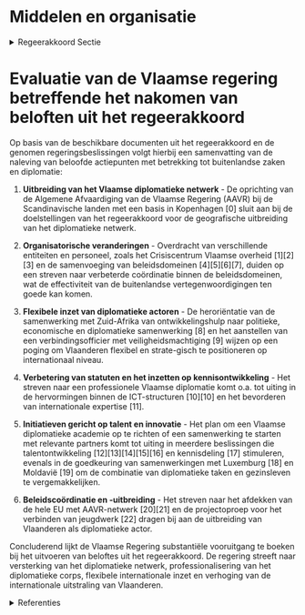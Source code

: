 # Middelen en organisatie

<details>
        <summary>Regeerakkoord Sectie </summary>
        <p>4.7.3 Middelen en organisatie Het departement Buitenlandse Zaken ondersteunt de internationale activiteiten van alle leden van de Vlaamse regering en doet dit voor de internationale dimensie van transversale beleidsthema’s als de Strategie 2050, voor de coördinatie van het jaarlijks Europees semesterproces in EU-verband en m.b.t. de internationale rapportering inzake de naleving van de VN duurzame ontwikkelingsdoelstellingen. Een professionele Vlaamse diplomatie vereist de ontwikkeling van een Vlaamse diplomatieke loopbaan. Naast een verbe-terd diplomatiek statuut voor onze vertegen woordigers werken wij ook aan hun vorming, De Vlaamse regering heeft de ambitie om een diplomatieke academie voor de opleiding en specialisatie van het Vlaams diplomatiek korps op te zetten of hiervoor een samenwerking af te sluiten met relevante en deskundige partners. De Vlaamse regering zal werken aan een flexibele inzet van de Vlaamse diplomatieke actoren, die waar nodig en afhankelijk van de thematiek die Vlaanderen aanbelangen, tijdelijk, snel en voor korte termijn worden uitgezonden naar een land of een specifieke internationale instelling. Zo kan de Vlaamse regering haar postennetwerk versneld geografisch uitbreiden, maar daarbij een grotere flexibiliteit aan de dag leggen. De Vlaamse regering zal de titulatuur van haar diplomatieke actoren aanpassen. En dit met het oog op vereenvoudiging en verhoogde uitstraling van Vlaanderen. De ‘Vlaamse Huizen’ (o.l.v. een AAVR) - en waar geen AAVR aanwezig is - de ‘Vlaamse Hubs’ (o.l.v. een VLEV) brengen de Vlaamse buitenlanddiensten samen, ook fysiek, en staan garant voor een goede coördinatie. We bouwen het Vlaams diplomatiek netwerk verder uit met op zijn minst een nieuwe Al gemene Afvaardiging van de Vlaamse regering (AAVR) in een hoofdstad van een Scandinavisch land. Het ambtsgebied van de AAVR wordt ook maximaal uitgebreid zodat het AAVR-netwerk (in grote mate) de hele EU afdekt. We zetten ook sterker in op kennisuitbouw zodat het departement Buitenlandse Zaken en FIT zowel in binnen-als buitenland kunnen fungeren als kenniscentrum voor internationale diplomatieke en economi-sche relaties en tendensen. Op voordracht van de organisatie Vlamingen in de Wereld worden individuele kandidaten gescreend op hun toegevoegde waarde, binnen een internationaal netwerk van Vlaanderen en in voorkomend geval wordt hen een specifieke titel toegekend. </p>
        </details> 

# Evaluatie van de Vlaamse regering betreffende het nakomen van beloften uit het regeerakkoord

Op basis van de beschikbare documenten uit het regeerakkoord en de genomen regeringsbeslissingen volgt hierbij een samenvatting van de naleving van beloofde actiepunten met betrekking tot buitenlandse zaken en diplomatie:

1. **Uitbreiding van het Vlaamse diplomatieke netwerk** - De oprichting van de Algemene Afvaardiging van de Vlaamse Regering (AAVR) bij de Scandinavische landen met een basis in Kopenhagen \[0\] sluit aan bij de doelstellingen van het regeerakkoord voor de geografische uitbreiding van het diplomatieke netwerk.

2. **Organisatorische veranderingen** - Overdracht van verschillende entiteiten en personeel, zoals het Crisiscentrum Vlaamse overheid \[1\]\[2\]\[3\] en de samenvoeging van beleidsdomeinen \[4\]\[5\]\[6\]\[7\], duiden op een streven naar verbeterde coördinatie binnen de beleidsdomeinen, wat de effectiviteit van de buitenlandse vertegenwoordigingen ten goede kan komen.

3. **Flexibele inzet van diplomatieke actoren** - De heroriëntatie van de samenwerking met Zuid-Afrika van ontwikkelingshulp naar politieke, economische en diplomatieke samenwerking \[8\] en het aanstellen van een verbindingsofficier met veiligheidsmachtiging \[9\] wijzen op een poging om Vlaanderen flexibel en strate-gisch te positioneren op internationaal niveau.

4. **Verbetering van statuten en het inzetten op kennisontwikkeling** - Het streven naar een professionele Vlaamse diplomatie komt o.a. tot uiting in de hervormingen binnen de ICT-structuren \[10\]\[10\] en het bevorderen van internationale expertise \[11\].

5. **Initiatieven gericht op talent en innovatie** - Het plan om een Vlaamse diplomatieke academie op te richten of een samenwerking te starten met relevante partners komt tot uiting in meerdere beslissingen die talentontwikkeling \[12\]\[13\]\[14\]\[15\]\[16\] en kennisdeling \[17\] stimuleren, evenals in de goedkeuring van samenwerkingen met Luxemburg \[18\] en Moldavië \[19\] om de combinatie van diplomatieke taken en gezinsleven te vergemakkelijken.

6. **Beleidscoördinatie en -uitbreiding** - Het streven naar het afdekken van de hele EU met AAVR-netwerk \[20\]\[21\] en de projectoproep voor het verbinden van jeugdwerk \[22\] dragen bij aan de uitbreiding van Vlaanderen als diplomatieke actor.

Concluderend lijkt de Vlaamse Regering substantiële vooruitgang te boeken bij het uitvoeren van beloftes uit het regeerakkoord. De regering streeft naar versterking van het diplomatieke netwerk, professionalisering van het diplomatieke corps, flexibele internationale inzet en verhoging van de internationale uitstraling van Vlaanderen.

<details>
        <summary> Referenties</summary>
        
**[\[0\]](https://beslissingenvlaamseregering.vlaanderen.be/?search=Opstart%20Algemene%20Afvaardiging%20Vlaamse%20Regering%20bij%20de%20Scandinavische%20landen&dateOption=select&startDate=2020-05-29T08%3A00%3A00Z&endDate=2020-05-29T08%3A00%3A00Z)** : **(2020-05-29)** Opstart Algemene Afvaardiging Vlaamse Regering bij de Scandinavische landen 

**[\[1\]](https://beslissingenvlaamseregering.vlaanderen.be/?search=Overdracht%20Crisiscentrum%20Vlaamse%20overheid%20van%20Agentschap%20Overheidspersoneel%20naar%20Departement%20Kanselarij%20en%20Buitenlandse%20Zaken%3A%20werking%20en%20personeel&dateOption=select&startDate=2023-09-22T08%3A00%3A00Z&endDate=2023-09-22T08%3A00%3A00Z)** : **(2023-09-22)** Overdracht Crisiscentrum Vlaamse overheid van Agentschap Overheidspersoneel naar Departement Kanselarij en Buitenlandse Zaken: werking en personeel 

**[\[2\]](https://beslissingenvlaamseregering.vlaanderen.be/?search=Crisiscentrum%20van%20de%20Vlaamse%20overheid%3A%20overdracht%20personeelsleden&dateOption=select&startDate=2023-10-27T08%3A00%3A00Z&endDate=2023-10-27T08%3A00%3A00Z)** : **(2023-10-27)** Crisiscentrum van de Vlaamse overheid: overdracht personeelsleden 

**[\[3\]](https://beslissingenvlaamseregering.vlaanderen.be/?search=Overdracht%20Crisiscentrum%20Vlaamse%20overheid%20van%20Agentschap%20Overheidspersoneel%20naar%20Departement%20Kanselarij%20en%20Buitenlandse%20Zaken&dateOption=select&startDate=2023-10-27T08%3A00%3A00Z&endDate=2023-10-27T08%3A00%3A00Z)** : **(2023-10-27)** Overdracht Crisiscentrum Vlaamse overheid van Agentschap Overheidspersoneel naar Departement Kanselarij en Buitenlandse Zaken 

**[\[4\]](https://beslissingenvlaamseregering.vlaanderen.be/?search=Overdracht%20personeelsleden%20departement%20Kanselarij%20en%20Bestuur&dateOption=select&startDate=2020-09-11T08%3A00%3A00Z&endDate=2020-09-11T08%3A00%3A00Z)** : **(2020-09-11)** Overdracht personeelsleden departement Kanselarij en Bestuur 

**[\[5\]](https://beslissingenvlaamseregering.vlaanderen.be/?search=Samenvoeging%20beleidsdomeinen%20Kanselarij%20en%20Bestuur%20en%20Internationaal%20Vlaanderen&dateOption=select&startDate=2020-07-10T08%3A00%3A00Z&endDate=2020-07-10T08%3A00%3A00Z)** : **(2020-07-10)** Samenvoeging beleidsdomeinen Kanselarij en Bestuur en Internationaal Vlaanderen 

**[\[6\]](https://beslissingenvlaamseregering.vlaanderen.be/?search=Samenvoeging%20beleidsdomeinen%20Kanselarij%20en%20Bestuur%20en%20Internationaal%20Vlaanderen&dateOption=select&startDate=2020-09-11T08%3A00%3A00Z&endDate=2020-09-11T08%3A00%3A00Z)** : **(2020-09-11)** Samenvoeging beleidsdomeinen Kanselarij en Bestuur en Internationaal Vlaanderen 

**[\[7\]](https://beslissingenvlaamseregering.vlaanderen.be/?search=Samenvoeging%20beleidsdomeinen%20Kanselarij%20en%20Bestuur%20en%20Internationaal%20Vlaanderen%3A%20wijzigingsdecreet&dateOption=select&startDate=2020-12-11T09%3A00%3A00Z&endDate=2020-12-11T09%3A00%3A00Z)** : **(2020-12-11)** Samenvoeging beleidsdomeinen Kanselarij en Bestuur en Internationaal Vlaanderen: wijzigingsdecreet 

**[\[8\]](https://beslissingenvlaamseregering.vlaanderen.be/?search=Herori%C3%ABntatie%20van%20de%20samenwerking%20met%20Zuid%E2%80%90Afrika%20van%20een%20ontwikkelings%E2%80%90%20naar%20een%20sterke%20politieke%2C%20economische%20en%20diplomatieke%20samenwerking&dateOption=select&startDate=2021-03-19T09%3A00%3A00Z&endDate=2021-03-19T09%3A00%3A00Z)** : **(2021-03-19)** Heroriëntatie van de samenwerking met Zuid‐Afrika van een ontwikkelings‐ naar een sterke politieke, economische en diplomatieke samenwerking 

**[\[9\]](https://beslissingenvlaamseregering.vlaanderen.be/?search=Aanstellen%20van%20een%20verbindingsofficier%20met%20veiligheidsmachtiging&dateOption=select&startDate=2020-02-21T09%3A00%3A00Z&endDate=2020-02-21T09%3A00%3A00Z)** : **(2020-02-21)** Aanstellen van een verbindingsofficier met veiligheidsmachtiging 

**[\[10\]](https://beslissingenvlaamseregering.vlaanderen.be/?search=Wijziging%20diverse%20besluiten%20naar%20aanleiding%20van%20de%20reorganisatie%20van%20ICT%20binnen%20het%20beleidsdomein%20Kanselarij%2C%20Bestuur%2C%20Buitenlandse%20Zaken%20en%20Justitie&dateOption=select&startDate=2021-01-29T09%3A00%3A00Z&endDate=2021-01-29T09%3A00%3A00Z)** : **(2021-01-29)** Wijziging diverse besluiten naar aanleiding van de reorganisatie van ICT binnen het beleidsdomein Kanselarij, Bestuur, Buitenlandse Zaken en Justitie 

**[\[11\]](https://beslissingenvlaamseregering.vlaanderen.be/?search=Wijziging%20Agentschapsspecifiek%20Besluit%20Vlaams%20Agentschap%20voor%20Internationaal%20Ondernemen%20%28FIT%29&dateOption=select&startDate=2023-10-27T08%3A00%3A00Z&endDate=2023-10-27T08%3A00%3A00Z)** : **(2023-10-27)** Wijziging Agentschapsspecifiek Besluit Vlaams Agentschap voor Internationaal Ondernemen (FIT) 

**[\[12\]](https://beslissingenvlaamseregering.vlaanderen.be/?search=Visienota%20%27Internationaal%20beurzenprogramma%27&dateOption=select&startDate=2021-07-09T08%3A00%3A00Z&endDate=2021-07-09T08%3A00%3A00Z)** : **(2021-07-09)** Visienota 'Internationaal beurzenprogramma' 

**[\[13\]](https://beslissingenvlaamseregering.vlaanderen.be/?search=Internationale%20beurzenprogramma%20voor%20topstudenten&dateOption=select&startDate=2021-12-17T09%3A00%3A00Z&endDate=2021-12-17T09%3A00%3A00Z)** : **(2021-12-17)** Internationale beurzenprogramma voor topstudenten 

**[\[14\]](https://beslissingenvlaamseregering.vlaanderen.be/?search=Internationale%20beurzenprogramma%20voor%20topstudenten&dateOption=select&startDate=2022-01-28T09%3A00%3A00Z&endDate=2022-01-28T09%3A00%3A00Z)** : **(2022-01-28)** Internationale beurzenprogramma voor topstudenten 

**[\[15\]](https://beslissingenvlaamseregering.vlaanderen.be/?search=Wijziging%20oprichtingsdecreet%20VDAB%20wat%20betreft%20activerings-%2C%20loopbaan-%20en%20dataregie&dateOption=select&startDate=2020-01-17T09%3A00%3A00Z&endDate=2020-01-17T09%3A00%3A00Z)** : **(2020-01-17)** Wijziging oprichtingsdecreet VDAB wat betreft activerings-, loopbaan- en dataregie 

**[\[16\]](https://beslissingenvlaamseregering.vlaanderen.be/?search=Wijziging%20oprichtingsdecreet%20VDAB%20wat%20betreft%20activerings-%2C%20loopbaan-%20en%20dataregie&dateOption=select&startDate=2020-04-24T08%3A00%3A00Z&endDate=2020-04-24T08%3A00%3A00Z)** : **(2020-04-24)** Wijziging oprichtingsdecreet VDAB wat betreft activerings-, loopbaan- en dataregie 

**[\[17\]](https://beslissingenvlaamseregering.vlaanderen.be/?search=Plan%20Vlaamse%20Veerkracht%3A%20Acties%20VDAB%20binnen%20de%20prioriteit%20%E2%80%98opleiding-%20en%20loopbaanoffensief%E2%80%99&dateOption=select&startDate=2021-07-09T08%3A00%3A00Z&endDate=2021-07-09T08%3A00%3A00Z)** : **(2021-07-09)** Plan Vlaamse Veerkracht: Acties VDAB binnen de prioriteit ‘opleiding- en loopbaanoffensief’ 

**[\[18\]](https://beslissingenvlaamseregering.vlaanderen.be/?search=Tewerkstelling%20gezinsleden%20diplomatiek%20personeel%20Groothertogdom%20Luxemburg&dateOption=select&startDate=2021-11-12T09%3A00%3A00Z&endDate=2021-11-12T09%3A00%3A00Z)** : **(2021-11-12)** Tewerkstelling gezinsleden diplomatiek personeel Groothertogdom Luxemburg 

**[\[19\]](https://beslissingenvlaamseregering.vlaanderen.be/?search=Tewerkstelling%20gezinsleden%20diplomatiek%20personeel%20Moldavi%C3%AB&dateOption=select&startDate=2022-02-04T09%3A00%3A00Z&endDate=2022-02-04T09%3A00%3A00Z)** : **(2022-02-04)** Tewerkstelling gezinsleden diplomatiek personeel Moldavië 

**[\[20\]](https://beslissingenvlaamseregering.vlaanderen.be/?search=Wijziging%20diverse%20besluiten%20naar%20aanleiding%20van%20de%20reorganisatie%20van%20ICT%20binnen%20het%20beleidsdomein%20Kanselarij%2C%20Bestuur%2C%20Buitenlandse%20Zaken%20en%20Justitie&dateOption=select&startDate=2021-05-07T08%3A00%3A00Z&endDate=2021-05-07T08%3A00%3A00Z)** : **(2021-05-07)** Wijziging diverse besluiten naar aanleiding van de reorganisatie van ICT binnen het beleidsdomein Kanselarij, Bestuur, Buitenlandse Zaken en Justitie 

**[\[21\]]** : **(2020-03-13)**  

**[\[22\]](https://beslissingenvlaamseregering.vlaanderen.be/?search=Projectoproep%20%E2%80%98Verbindingsambassadeurs%20voor%20het%20jeugdwerk%E2%80%99&dateOption=select&startDate=2020-10-23T08%3A00%3A00Z&endDate=2020-10-23T08%3A00%3A00Z)** : **(2020-10-23)** Projectoproep ‘Verbindingsambassadeurs voor het jeugdwerk’ 
        </details> 

